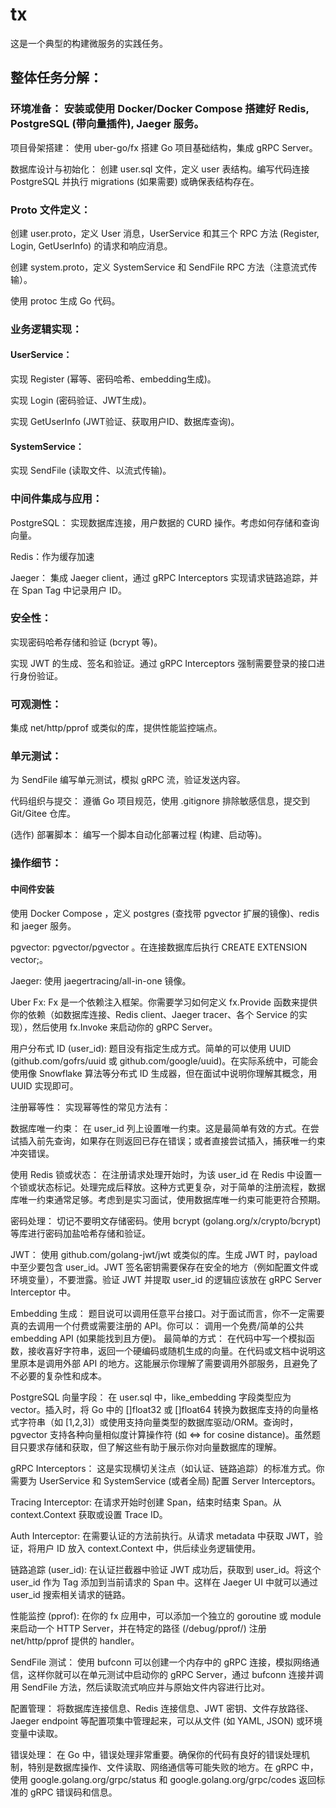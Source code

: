 # tx
这是一个典型的构建微服务的实践任务。

## 整体任务分解：

### 环境准备： 安装或使用 Docker/Docker Compose 搭建好 Redis, PostgreSQL (带向量插件), Jaeger 服务。

项目骨架搭建： 使用 uber-go/fx 搭建 Go 项目基础结构，集成 gRPC Server。

数据库设计与初始化： 创建 user.sql 文件，定义 user 表结构。编写代码连接 PostgreSQL 并执行 migrations (如果需要) 或确保表结构存在。

### Proto 文件定义：

创建 user.proto，定义 User 消息，UserService 和其三个 RPC 方法 (Register, Login, GetUserInfo) 的请求和响应消息。

创建 system.proto，定义 SystemService 和 SendFile RPC 方法（注意流式传输）。

使用 protoc 生成 Go 代码。

### 业务逻辑实现：
#### UserService：

实现 Register (幂等、密码哈希、embedding生成)。

实现 Login (密码验证、JWT生成)。

实现 GetUserInfo (JWT验证、获取用户ID、数据库查询)。

#### SystemService：

实现 SendFile (读取文件、以流式传输)。

### 中间件集成与应用：

PostgreSQL： 实现数据库连接，用户数据的 CURD 操作。考虑如何存储和查询向量。

Redis：作为缓存加速

Jaeger： 集成 Jaeger client，通过 gRPC Interceptors 实现请求链路追踪，并在 Span Tag 中记录用户 ID。

### 安全性：
实现密码哈希存储和验证 (bcrypt 等)。

实现 JWT 的生成、签名和验证。通过 gRPC Interceptors 强制需要登录的接口进行身份验证。

### 可观测性：
集成 net/http/pprof 或类似的库，提供性能监控端点。

### 单元测试：

为 SendFile 编写单元测试，模拟 gRPC 流，验证发送内容。

代码组织与提交： 遵循 Go 项目规范，使用 .gitignore 排除敏感信息，提交到 Git/Gitee 仓库。

(选作) 部署脚本： 编写一个脚本自动化部署过程 (构建、启动等)。

### 操作细节：
#### 中间件安装 
使用 Docker Compose ，定义 postgres (查找带 pgvector 扩展的镜像)、redis 和 jaeger 服务。

pgvector:  pgvector/pgvector 。在连接数据库后执行 CREATE EXTENSION vector;。

Jaeger: 使用 jaegertracing/all-in-one 镜像。

Uber Fx: Fx 是一个依赖注入框架。你需要学习如何定义 fx.Provide 函数来提供你的依赖（如数据库连接、Redis client、Jaeger tracer、各个 Service 的实现），然后使用 fx.Invoke 来启动你的 gRPC Server。

用户分布式 ID (user_id): 题目没有指定生成方式。简单的可以使用 UUID (github.com/gofrs/uuid 或 github.com/google/uuid)。在实际系统中，可能会使用像 Snowflake 算法等分布式 ID 生成器，但在面试中说明你理解其概念，用 UUID 实现即可。

注册幂等性： 实现幂等性的常见方法有：

数据库唯一约束： 在 user_id 列上设置唯一约束。这是最简单有效的方式。在尝试插入前先查询，如果存在则返回已存在错误；或者直接尝试插入，捕获唯一约束冲突错误。

使用 Redis 锁或状态： 在注册请求处理开始时，为该 user_id 在 Redis 中设置一个锁或状态标记。处理完成后释放。这种方式更复杂，对于简单的注册流程，数据库唯一约束通常足够。考虑到是实习面试，使用数据库唯一约束可能更符合预期。

密码处理： 切记不要明文存储密码。使用 bcrypt (golang.org/x/crypto/bcrypt) 等库进行密码加盐哈希存储和验证。

JWT： 使用 github.com/golang-jwt/jwt 或类似的库。生成 JWT 时，payload 中至少要包含 user_id。JWT 签名密钥需要保存在安全的地方（例如配置文件或环境变量），不要泄露。验证 JWT 并提取 user_id 的逻辑应该放在 gRPC Server Interceptor 中。

Embedding 生成： 题目说可以调用任意平台接口。对于面试而言，你不一定需要真的去调用一个付费或需要注册的 API。你可以：
调用一个免费/简单的公共 embedding API (如果能找到且方便)。
最简单的方式： 在代码中写一个模拟函数，接收喜好字符串，返回一个硬编码或随机生成的向量。在代码或文档中说明这里原本是调用外部 API 的地方。这能展示你理解了需要调用外部服务，且避免了不必要的复杂性和成本。

PostgreSQL 向量字段： 在 user.sql 中，like_embedding 字段类型应为 vector。插入时，将 Go 中的 []float32 或 []float64 转换为数据库支持的向量格式字符串（如 [1,2,3]）或使用支持向量类型的数据库驱动/ORM。查询时，pgvector 支持各种向量相似度计算操作符 (如 <=> for cosine distance)。虽然题目只要求存储和获取，但了解这些有助于展示你对向量数据库的理解。

gRPC Interceptors： 这是实现横切关注点（如认证、链路追踪）的标准方式。你需要为 UserService 和 SystemService (或者全局) 配置 Server Interceptors。

Tracing Interceptor: 在请求开始时创建 Span，结束时结束 Span。从 context.Context 获取或设置 Trace ID。

Auth Interceptor: 在需要认证的方法前执行。从请求 metadata 中获取 JWT，验证，将用户 ID 放入 context.Context 中，供后续业务逻辑使用。

链路追踪 (user_id): 在认证拦截器中验证 JWT 成功后，获取到 user_id。将这个 user_id 作为 Tag 添加到当前请求的 Span 中。这样在 Jaeger UI 中就可以通过 user_id 搜索相关请求的链路。

性能监控 (pprof): 在你的 fx 应用中，可以添加一个独立的 goroutine 或 module 来启动一个 HTTP Server，并在特定的路径 (/debug/pprof/) 注册 net/http/pprof 提供的 handler。

SendFile 测试： 使用 bufconn 可以创建一个内存中的 gRPC 连接，模拟网络通信，这样你就可以在单元测试中启动你的 gRPC Server，通过 bufconn 连接并调用 SendFile 方法，然后读取流式响应并与原始文件内容进行比对。

配置管理： 将数据库连接信息、Redis 连接信息、JWT 密钥、文件存放路径、Jaeger endpoint 等配置项集中管理起来，可以从文件 (如 YAML, JSON) 或环境变量中读取。

错误处理： 在 Go 中，错误处理非常重要。确保你的代码有良好的错误处理机制，特别是数据库操作、文件读取、网络通信等可能失败的地方。在 gRPC 中，使用 google.golang.org/grpc/status 和 google.golang.org/grpc/codes 返回标准的 gRPC 错误码和信息。